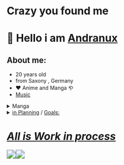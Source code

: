 # <b>Crazy you found me</b>

# 👋 Hello i am [Andranux](andranux.de)

## About me:

- 20 years old
- from Saxony , Germany
- ❤️ Anime and Manga や
- [Music](https://www.youtube.com/playlist?list=PL4RUzjZMaUOWz5a1PEn0uYL1g_P02OPQN)

<details>
	<summary>Manga</summary>
	<table>
		<tr>
			<td><b>Name</b></td>
			<td><b>Band / Edition</b></td>
			<td><b>Publisher</b></td>
		</tr>
		<tr>
			<td>Arte</td>
			<td>1-2</td>
			<td><a href="https://www.carlsen.de/manga"> Carlsen </a></td>
		</tr>
		<tr>
			<td>Bloom into you</td>
			<td>1-7</td>
			<td><a href="https://www.carlsen.de/manga"> Carlsen </a></td>
		</tr>
		<tr>
			<td>Blue Exorcist</td>
			<td>1-3</td>
			<td><a href="https://www.kaze-online.de/"> Kaze </a></td>
		</tr>
		<tr>
			<td>Bottom-Tier</td>
			<td>1</td>
			<td><a href="https://yenpress.com/">Yen On</a></td>
		</tr>
		<tr>
			<td>Citrus</td>
			<td>1-5</td>
			<td><a href="https://www.tokyopop.de/"> Tokyo Pop </a></td>
		</tr>
		<tr>
			<td>Delicious in Dungeon</td>
			<td>1</td>
			<td><a href="https://www.egmont-manga.de/"> Egmont </a></td>
		</tr>
		<tr>
			<td>Die Braut des Magiers</td>
			<td>1</td>
			<td><a href="https://www.tokyopop.de/"> Tokyo Pop </a></td>
		</tr>
		<tr>
			<td>Elfen Lied</td>
			<td>1</td>
			<td><a href="https://www.tokyopop.de/"> Tokyo Pop </a></td>
		</tr>
		<tr>
			<td>Goblin Slayer (The singing Death)</td>
			<td>1</td>
			<td><a href="https://altraverse.de/"> Altraverse </a></td>
		</tr>
		<tr>
			<td>I am Sherlock</td>
			<td>1-4</td>
			<td><a href="https://www.carlsen.de/manga"> Carlsen </a></td>
		</tr>
		<tr>
			<td>Is it wrong to pick up Girls in a Dungeon</td>
			<td>1-5</td>
			<td><a href="https://www.kaze-online.de/"> Kaze </a></td>
		</tr>
		<tr>
			<td>Leseprobe Oktober_2020 - März_2021</td>
			<td>free reading sample</td>
			<td><a href="https://www.kaze-online.de/"> Kaze </a></td>
		</tr>
		<tr>
			<td>Love and Lies</td>
			<td>1-5</td>
			<td><a href="https://www.kaze-online.de/"> Kaze </a></td>
		</tr>
		<tr>
			<td>Nur du darfst mich fesseln</td>
			<td>1</td>
			<td><a href="https://altraverse.de/"> Altraverse </a></td>
		</tr>
		<tr>
			<td>Uzumaki</td>
			<td>Delux Edition</td>
			<td><a href="https://www.carlsen.de/manga"> Carlsen </a></td>
		</tr>
		<tr>
			<td>Weathering with you</td>
			<td>Roman</td>
			<td><a href="https://www.egmont-manga.de/"> Egmont </a></td>
		</tr>
		<tr>
			<td>You shine in the Moonlight</td>
			<td>1-2</td>
			<td><a href="https://www.egmont-manga.de/"> Egmont </a></td>
		</tr>
		<tr>
			<td>Your Name</td>
			<td>1-3</td>
			<td><a href="https://www.egmont-manga.de/"> Egmont </a></td>
		</tr>
	</table>
</details>

<details>
	<summary><u>in Planning</u> / <u>Goals:</u></summary>
	- Short-Rofi add more Cheat sheet<br>
	- nice <a href="https://github.com/abhisheknaiidu/awesome-github-profile-readme">designe</a> for this Readme<br>
	- <a href="https://github.com/Komorebi-Fork/komorebi/tree/master">Komorebi</a> <i>remove trash can</i><br>
	- work with <a href="https://github.com/jikan-me/jikan">jikan</a><br>
	- beautiful Website<br>
	- Lilygo t-watch 2020<br>
	- 2 Android apps<br>
	- written nice commits 😆<br>
	- clean my Room 😅<br>
	- finish Locktober 🔒<br>
	- and <a href="https://t.me/diyIdeeandra">more</a>
</details>


<h1><u><b><i> All is Work in process </i></b></u></h1>

<a href="t.me/anno_pi"><img src="https://img.shields.io/badge/Telegram-Anno__pi-0088cc" style="zoom:150%;" /></a><img src="https://img.shields.io/badge/Version-Alpha-yellow" style="zoom:150%;" />